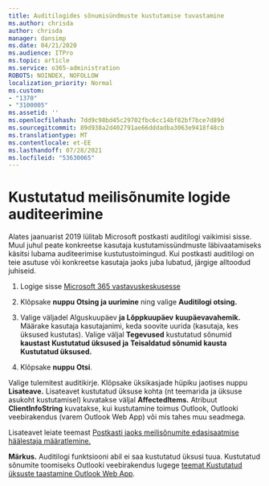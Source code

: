 ```yaml
---
title: Auditilogides sõnumisündmuste kustutamise tuvastamine
ms.author: chrisda
author: chrisda
manager: dansimp
ms.date: 04/21/2020
ms.audience: ITPro
ms.topic: article
ms.service: o365-administration
ROBOTS: NOINDEX, NOFOLLOW
localization_priority: Normal
ms.custom:
- "1370"
- "3100005"
ms.assetid: ''
ms.openlocfilehash: 7dd9c98bd45c29702fbc6cc14bf82bf7bce7d89d
ms.sourcegitcommit: 89d938a2d402791ae66dddadba3063e9418f48cb
ms.translationtype: MT
ms.contentlocale: et-EE
ms.lasthandoff: 07/28/2021
ms.locfileid: "53630065"
---
```

# <a name="audit-logs-for-deleted-email-messages"></a>Kustutatud meilisõnumite logide auditeerimine

Alates jaanuarist 2019 lülitab Microsoft postkasti auditilogi vaikimisi sisse. Muul juhul peate konkreetse kasutaja kustutamissündmuste läbivaatamiseks käsitsi lubama auditeerimise kustutustoimingud. Kui postkasti auditilogi on teie asutuse või konkreetse kasutaja jaoks juba lubatud, järgige alltoodud juhiseid.

1. Logige sisse [Microsoft 365 vastavuskeskusesse](https://protection.office.com/)

2. Klõpsake **nuppu Otsing ja uurimine** ning valige **Auditilogi otsing.**

3. Valige väljadel Alguskuupäev **ja Lõppkuupäev** **kuupäevavahemik.** Määrake kasutaja kasutajanimi, keda soovite uurida (kasutaja, kes üksused kustutas). Valige väljal **Tegevused** kustutatud sõnumid **kaustast Kustutatud üksused ja** **Teisaldatud sõnumid kausta Kustutatud üksused.**

4. Klõpsake **nuppu Otsi**.

Valige tulemitest auditikirje. Klõpsake üksikasjade hüpiku jaotises nuppu **Lisateave.** Lisateavet kustutatud üksuse kohta (nt teemarida ja üksuse asukoht kustutamisel) kuvatakse väljal **AffectedItems.** Atribuut **ClientInfoString** kuvatakse, kui kustutamine toimus Outlook, Outlooki veebirakendus (varem Outlook Web App) või mis tahes muu seadmega.

Lisateavet leiate teemast [Postkasti jaoks meilisõnumite edasisaatmise häälestaja määratlemine.](/microsoft-365/compliance/auditing-troubleshooting-scenarios#determine-if-a-user-deleted-email-items)

**Märkus.** Auditilogi funktsiooni abil ei saa kustutatud üksusi tuua. Kustutatud sõnumite toomiseks Outlooki veebirakendus lugege [teemat Kustutatud üksuste taastamine Outlook Web App](https://support.office.com/article/C3D8FC15-EEEF-4F1C-81DF-E27964B7EDD4).
